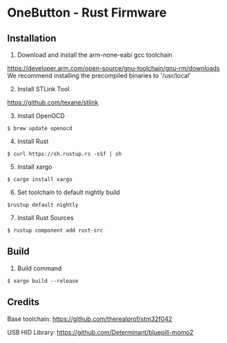 # OneButton - Rust Firmware

## Installation

1. Download and install the arm-none-eabi gcc toolchain

https://developer.arm.com/open-source/gnu-toolchain/gnu-rm/downloads
We recommend installing the precompiled binaries to '/usr/local' 

2. Install STLink Tool

https://github.com/texane/stlink

3. Install OpenOCD

`$ brew update openocd`

4. Install Rust

`$ curl https://sh.rustup.rs -sSf | sh`

5. Install xargo

`$ cargo install xargo`

6. Set toolchain to default nightly build

`$rustup default nightly`

7. Install Rust Sources

`$ rustup component add rust-src`

## Build

1. Build command

`$ xargo build --release`


## Credits

Base toolchain:  https://github.com/therealprof/stm32f042

USB HID Library: https://github.com/Determinant/bluepill-momo2